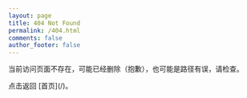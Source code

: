 ```yaml
---
layout: page
title: 404 Not Found
permalink: /404.html
comments: false
author_footer: false
---
```


<p>当前访问页面不存在，可能已经删除（抱歉），也可能是路径有误，请检查。</p>
<p>点击返回 [首页](/)。</p>

<script async src="https://pagead2.googlesyndication.com/pagead/js/adsbygoogle.js?client=ca-pub-6860945771889779"
     crossorigin="anonymous"></script>
<!-- 404page -->
<ins class="adsbygoogle"
     style="display:block"
     data-ad-client="ca-pub-6860945771889779"
     data-ad-slot="1593625029"
     data-ad-format="auto"
     data-full-width-responsive="true"></ins>
<script>
     (adsbygoogle = window.adsbygoogle || []).push({});
</script>